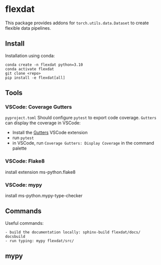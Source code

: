 # flexdat

This package provides addons for `torch.utils.data.Dataset` to create flexible data pipelines.

## Install
Installation using conda:

    conda create -n flexdat python=3.10
    conda activate flexdat
    git clone <repo>
    pip install -e flexdat[all]

## Tools
### VSCode: Coverage Gutters
`pyproject.toml` Should configure `pytest` to export code coverage. `Gutters` can display the coverage in VSCode:
- Install the [Gutters](https://marketplace.visualstudio.com/items?itemName=ryanluker.vscode-coverage-gutters) VSCode extension
- run `pytest`
- in VSCode, run `Coverage Gutters: Display Coverage` in the command palette

### VSCode: Flake8
install extension ms-python.flake8

### VSCode: mypy
install ms-python.mypy-type-checker

## Commands
Useful commands:

    - build the documentation locally: sphinx-build flexdat/docs/ docsbuild
    - run typing: mypy flexdat/src/

## mypy

